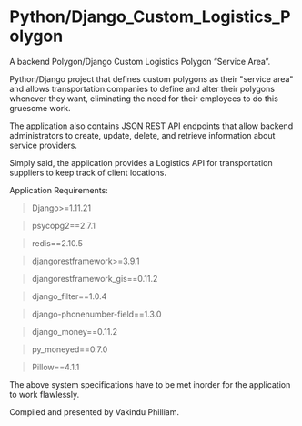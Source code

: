 # Python/Django_Custom_Logistics_Polygon
A backend Polygon/Django Custom Logistics Polygon “Service Area”.  

Python/Django project that defines custom polygons as their "service area" and allows transportation companies to define and alter their polygons whenever they want, eliminating the need for their employees to do this gruesome work. 

The application also contains JSON REST API endpoints that allow backend administrators to create, update, delete, and retrieve information about service providers.

Simply said, the application provides a Logistics API for transportation suppliers to keep track of client locations.

Application Requirements:

> Django>=1.11.21

> psycopg2==2.7.1

> redis==2.10.5

> djangorestframework>=3.9.1

> djangorestframework_gis==0.11.2

> django_filter==1.0.4

> django-phonenumber-field==1.3.0

> django_money==0.11.2

> py_moneyed==0.7.0

> Pillow==4.1.1

The above system specifications have to be met inorder for the application to work flawlessly.

Compiled and presented by Vakindu Philliam.
